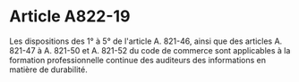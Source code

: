 # Article A822-19

Les dispositions des 1° à 5° de l'article A. 821-46, ainsi que des articles A. 821-47 à A. 821-50 et A. 821-52 du code de commerce sont applicables à la formation professionnelle continue des auditeurs des informations en matière de durabilité.
